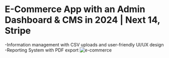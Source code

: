 # E-Commerce App with an Admin Dashboard & CMS in 2024 | Next 14, Stripe
-Information management with CSV uploads and user-friendly UI/UX design
-Reporting System with PDF export
![e-commerce](https://i.ibb.co/Y3Hsth3/YT-Thumbnails-3.png)

